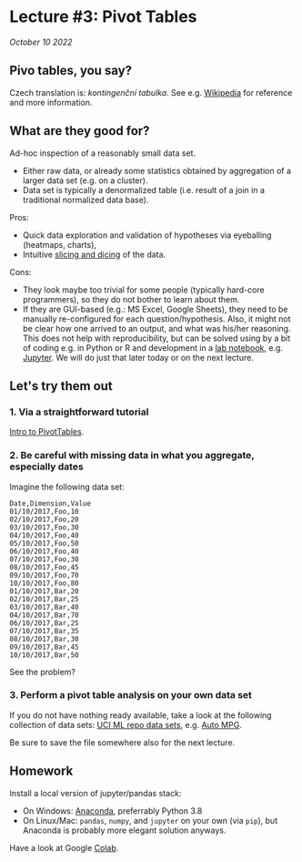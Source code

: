 # Lecture #3: Pivot Tables

_October 10 2022_

## Pivo tables, you say?

Czech translation is: _kontingenční tabulka_. See e.g. [Wikipedia](https://en.wikipedia.org/wiki/Pivot_table) for reference and more information. 

## What are they good for?

Ad-hoc inspection of a reasonably small data set.
* Either raw data, or already some statistics obtained by aggregation of a larger data set (e.g. on a cluster).
* Data set is typically a denormalized table (i.e. result of a join in a traditional normalized data base).

Pros: 
* Quick data exploration and validation of hypotheses via eyeballing (heatmaps, charts),
* Intuitive [slicing and dicing](https://en.wikipedia.org/wiki/OLAP_cube) of the data.

Cons: 
* They look maybe too trivial for some people (typically hard-core programmers), so they do not bother to learn about them.
* If they are GUI-based (e.g.: MS Excel, Google Sheets), they need to be manually re-configured for each question/hypothesis. Also, it might not be clear how one arrived to an output, and what was his/her reasoning.  This does not help with reproducibility, but can be solved using by a bit of coding e.g. in Python or R and development in a [lab notebook](https://en.wikipedia.org/wiki/Lab_notebook), e.g. [Jupyter](https://jupyter.org/). We will do just that later today or on the next lecture.

## Let's try them out

### 1. Via a straightforward tutorial

[Intro to PivotTables](https://www.gcflearnfree.org/excel2016/intro-to-pivottables/1/).


### 2. Be careful with missing data in what you aggregate, especially dates

Imagine the following data set:

```
Date,Dimension,Value
01/10/2017,Foo,10
02/10/2017,Foo,20
03/10/2017,Foo,30
04/10/2017,Foo,40
05/10/2017,Foo,50
06/10/2017,Foo,40
07/10/2017,Foo,30
08/10/2017,Foo,45
09/10/2017,Foo,70
10/10/2017,Foo,80
01/10/2017,Bar,20
02/10/2017,Bar,25
03/10/2017,Bar,40
04/10/2017,Bar,70
06/10/2017,Bar,25
07/10/2017,Bar,35
08/10/2017,Bar,30
09/10/2017,Bar,45
10/10/2017,Bar,50
```

See the problem?

### 3. Perform a pivot table analysis on your own data set

If you do not have nothing ready available, take a look at the following collection of data sets: [UCI ML repo data sets](https://archive.ics.uci.edu/ml/datasets.php), e.g. [Auto MPG](https://archive.ics.uci.edu/ml/datasets/Auto+MPG).

Be sure to save the file somewhere also for the next lecture. 


## Homework

Install a local version of jupyter/pandas stack:
* On Windows: [Anaconda](https://www.anaconda.com/download/), preferrably Python 3.8
* On Linux/Mac: `pandas`, `numpy`, and `jupyter` on your own (via `pip`), but Anaconda is probably more elegant solution anyways.

Have a look at Google [Colab](https://colab.research.google.com/notebooks/).
